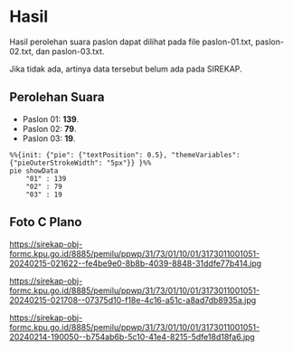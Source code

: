 # Hasil

Hasil perolehan suara paslon dapat dilihat pada file paslon-01.txt, paslon-02.txt, dan paslon-03.txt.

Jika tidak ada, artinya data tersebut belum ada pada SIREKAP.

## Perolehan Suara

 * Paslon 01: **139**.
 * Paslon 02: **79**.
 * Paslon 03: **19**.

```mermaid
%%{init: {"pie": {"textPosition": 0.5}, "themeVariables": {"pieOuterStrokeWidth": "5px"}} }%%
pie showData
    "01" : 139
    "02" : 79
    "03" : 19
```
## Foto C Plano

https://sirekap-obj-formc.kpu.go.id/8885/pemilu/ppwp/31/73/01/10/01/3173011001051-20240215-021622--fe4be9e0-8b8b-4039-8848-31ddfe77b414.jpg

https://sirekap-obj-formc.kpu.go.id/8885/pemilu/ppwp/31/73/01/10/01/3173011001051-20240215-021708--07375d10-f18e-4c16-a51c-a8ad7db8935a.jpg

https://sirekap-obj-formc.kpu.go.id/8885/pemilu/ppwp/31/73/01/10/01/3173011001051-20240214-190050--b754ab6b-5c10-41e4-8215-5dfe18d18fa6.jpg
